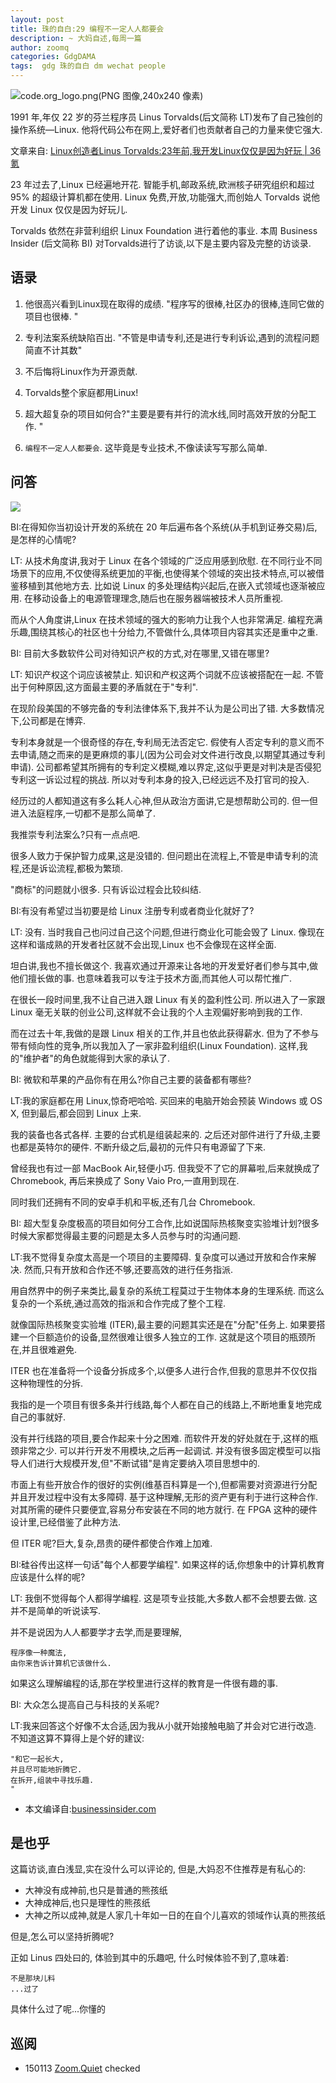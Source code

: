 ```yaml
---
layout: post
title: 珠的自白:29 编程不一定人人都要会
description: ~ 大妈自述,每周一篇
author: zoomq
categories: GdgDAMA
tags:  gdg 珠的自白 dm wechat people
---
```

![code.org_logo.png(PNG 图像,240x240 像素)](http://cdn.dice.com/wp-content/uploads/2013/10/code.org_logo.png)

1991 年,年仅 22 岁的芬兰程序员 Linus Torvalds(后文简称 LT)发布了自己独创的操作系统—Linux. 他将代码公布在网上,爱好者们也贡献者自己的力量来使它强大. 


<!--more-->

文章来自: [Linux创造者Linus Torvalds:23年前,我开发Linux仅仅是因为好玩 | 36氪](http://www.36kr.com/p/212745.html)

23 年过去了,Linux 已经遍地开花. 智能手机,邮政系统,欧洲核子研究组织和超过 95% 的超级计算机都在使用. Linux 免费,开放,功能强大,而创始人 Torvalds 说他开发 Linux 仅仅是因为好玩儿. 

Torvalds 依然在非营利组织 Linux Foundation 进行着他的事业. 本周 Business Insider (后文简称 BI) 对Torvalds进行了访谈,以下是主要内容及完整的访谈录. 

## 语录

1. 他很高兴看到Linux现在取得的成绩. "程序写的很棒,社区办的很棒,连同它做的项目也很棒. "

2. 专利法案系统缺陷百出. "不管是申请专利,还是进行专利诉讼,遇到的流程问题简直不计其数"

3. 不后悔将Linux作为开源贡献. 

4. Torvalds整个家庭都用Linux!

5. 超大超复杂的项目如何合?"主要是要有并行的流水线,同时高效开放的分配工作. "

6. `编程不一定人人都要会`.  这毕竟是专业技术,不像读读写写那么简单. 

## 问答

![](http://a.36krcnd.com/photo/2014/74469bfb6928cb8909a93c0d9ee71bd0.jpg)

BI:在得知你当初设计开发的系统在 20 年后遍布各个系统(从手机到证券交易)后,是怎样的心情呢?

LT: 从技术角度讲,我对于 Linux 在各个领域的广泛应用感到欣慰. 在不同行业不同场景下的应用,不仅使得系统更加的平衡,也使得某个领域的突出技术特点,可以被借鉴移植到其他地方去. 比如说 Linux 的多处理结构兴起后,在嵌入式领域也逐渐被应用. 在移动设备上的电源管理理念,随后也在服务器端被技术人员所重视. 

而从个人角度讲,Linux 在技术领域的强大的影响力让我个人也非常满足. 编程充满乐趣,围绕其核心的社区也十分给力,不管做什么,具体项目内容其实还是重中之重. 

BI: 目前大多数软件公司对待知识产权的方式,对在哪里,又错在哪里?

LT: 知识产权这个词应该被禁止. 知识和产权这两个词就不应该被搭配在一起. 不管出于何种原因,这方面最主要的矛盾就在于"专利". 

在现阶段美国的不够完备的专利法律体系下,我并不认为是公司出了错. 大多数情况下,公司都是在博弈. 

专利本身就是一个很奇怪的存在,专利局无法否定它. 假使有人否定专利的意义而不去申请,随之而来的是更麻烦的事儿(因为公司会对文件进行改良,以期望其通过专利申请). 公司都希望其所拥有的专利定义模糊,难以界定,这似乎更是对判决是否侵犯专利这一诉讼过程的挑战.  所以对专利本身的投入,已经远远不及打官司的投入. 

经历过的人都知道这有多么耗人心神,但从政治方面讲,它是想帮助公司的. 但一但进入法庭程序,一切都不是那么简单了. 

我推崇专利法案么?只有一点点吧. 

很多人致力于保护智力成果,这是没错的. 但问题出在流程上,不管是申请专利的流程,还是诉讼流程,都极为繁琐. 

"商标"的问题就小很多. 只有诉讼过程会比较纠结. 

BI:有没有希望过当初要是给 Linux 注册专利或者商业化就好了?

LT: 没有. 当时我自己也问过自己这个问题,但进行商业化可能会毁了 Linux. 像现在这样和谐成熟的开发者社区就不会出现,Linux 也不会像现在这样全面. 

坦白讲,我也不擅长做这个. 我喜欢通过开源来让各地的开发爱好者们参与其中,做他们擅长做的事. 也意味着我可以专注于技术方面,而其他人可以帮忙推广. 

在很长一段时间里,我不让自己进入跟 Linux 有关的盈利性公司. 所以进入了一家跟 Linux 毫无关联的创业公司,这样就不会让我的个人主观偏好影响到我的工作. 

而在过去十年,我做的是跟 Linux 相关的工作,并且也依此获得薪水. 但为了不参与带有倾向性的竞争,所以我加入了一家非盈利组织(Linux Foundation). 这样,我的"维护者"的角色就能得到大家的承认了. 

BI: 微软和苹果的产品你有在用么?你自己主要的装备都有哪些?

LT:我的家庭都在用 Linux,惊奇吧哈哈. 买回来的电脑开始会预装 Windows 或 OS X, 但到最后,都会回到 Linux 上来. 

我的装备也各式各样. 主要的台式机是组装起来的. 之后还对部件进行了升级,主要也都是英特尔的硬件. 不断升级之后,最初的元件只有电源留了下来. 

曾经我也有过一部 MacBook Air,轻便小巧. 但我受不了它的屏幕啦,后来就换成了 Chromebook, 再后来换成了 Sony Vaio Pro,一直用到现在. 

同时我们还拥有不同的安卓手机和平板,还有几台 Chromebook. 

BI: 超大型复杂度极高的项目如何分工合作,比如说国际热核聚变实验堆计划?很多时候大家都觉得最主要的问题是太多人员参与时的沟通问题. 

LT:我不觉得复杂度太高是一个项目的主要障碍. 复杂度可以通过开放和合作来解决. 然而,只有开放和合作还不够,还要高效的进行任务指派. 

用自然界中的例子来类比,最复杂的系统工程莫过于生物体本身的生理系统. 而这么复杂的一个系统,通过高效的指派和合作完成了整个工程. 

就像国际热核聚变实验堆 (ITER),最主要的问题其实还是在"分配"任务上. 如果要搭建一个巨额造价的设备,显然很难让很多人独立的工作. 这就是这个项目的瓶颈所在,并且很难避免. 

ITER 也在准备将一个设备分拆成多个,以便多人进行合作,但我的意思并不仅仅指这种物理性的分拆. 

我指的是一个项目有很多条并行线路,每个人都在自己的线路上,不断地重复地完成自己的事就好. 

没有并行线路的项目,要合作起来十分之困难. 而软件开发的好处就在于,这样的瓶颈非常之少. 可以并行开发不用模块,之后再一起调试. 并没有很多固定模型可以指导人们进行大规模开发,但"不断试错"是肯定要纳入项目思想中的. 

市面上有些开放合作的很好的实例(维基百科算是一个),但都需要对资源进行分配并且开发过程中没有太多障碍. 基于这种理解,无形的资产更有利于进行这种合作. 对其所需的硬件只要便宜,容易分布安装在不同的地方就行. 在 FPGA 这种的硬件设计里,已经借鉴了此种方法. 

但 ITER 呢?巨大,复杂,昂贵的硬件都使合作难上加难. 

BI:硅谷传出这样一句话"每个人都要学编程". 如果这样的话,你想象中的计算机教育应该是什么样的呢?

LT: 我倒不觉得每个人都得学编程. 这是项专业技能,大多数人都不会想要去做. 这并不是简单的听说读写. 

并不是说因为人人都要学才去学,而是要理解,

    程序像一种魔法,
    由你来告诉计算机它该做什么. 

如果这么理解编程的话,那在学校里进行这样的教育是一件很有趣的事. 

BI: 大众怎么提高自己与科技的关系呢?

LT:我来回答这个好像不太合适,因为我从小就开始接触电脑了并会对它进行改造. 不知道这算不算得上是个好的建议:

    "和它一起长大,
    并且尽可能地折腾它. 
    在拆开,组装中寻找乐趣. 
    "

- 本文编译自:[businessinsider.com](http://www.businessinsider.com/linus-torvalds-qa-2014-6)


## 是也乎

这篇访谈,直白浅显,实在没什么可以评论的,
但是,大妈忍不住推荐是有私心的:

- 大神没有成神前,也只是普通的熊孩纸
- 大神成神后,也只是理性的熊孩纸
- 大神之所以成神,就是人家几十年如一日的在自个儿喜欢的领域作认真的熊孩纸

但是,怎么可以坚持折腾呢?

正如 Linus 四处曰的, 体验到其中的乐趣吧,
什么时候体验不到了,意味着:

    不是那块儿料
    ...过了


具体什么过了呢...你懂的







## 巡阅
- 150113 [Zoom.Quiet](http://zoomquiet.io/) checked





